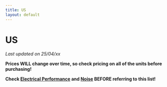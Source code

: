 ```yaml
---
title: US
layout: default
---
```


# US

*Last updated on 25/04/xx*

**Prices WILL change over time, so check pricing on all of the units before purchasing!**

**Check [Electrical Performance](_general-recommendations/electrical-performance.md) and [Noise](_general-recommendations/Noise.md) BEFORE referring to this list!**
